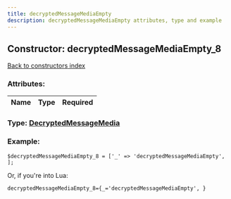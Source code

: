 ```yaml
---
title: decryptedMessageMediaEmpty
description: decryptedMessageMediaEmpty attributes, type and example
---
```

## Constructor: decryptedMessageMediaEmpty\_8  
[Back to constructors index](index.md)



### Attributes:

| Name     |    Type       | Required |
|----------|:-------------:|---------:|



### Type: [DecryptedMessageMedia](../types/DecryptedMessageMedia.md)


### Example:

```
$decryptedMessageMediaEmpty_8 = ['_' => 'decryptedMessageMediaEmpty', ];
```  

Or, if you're into Lua:  


```
decryptedMessageMediaEmpty_8={_='decryptedMessageMediaEmpty', }

```


